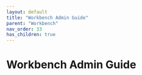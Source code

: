 ```yaml
---
layout: default
title: "Workbench Admin Guide"
parent: "Workbench"
nav_order: 33
has_children: true
---
```

# Workbench Admin Guide

